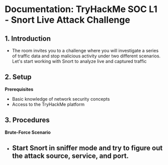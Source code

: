 # Documentation: TryHackMe SOC L1 - Snort Live Attack Challenge

## 1. Introduction
- The room invites you to a challenge where you will investigate a series of traffic data and stop malicious activity under two different scenarios. Let's start working with Snort to analyze live and captured traffic

## 2. Setup 
**Prerequisites**
- Basic knowledge of network security concepts
- Access to the TryHackMe platform

## 3. Procedures
**Brute-Force Scenario**
  - Start Snort in sniffer mode and try to figure out the attack source, service, and port.
    --


